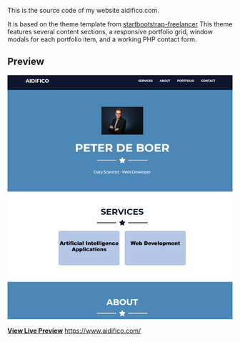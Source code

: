 This is the source code of my website aidifico.com.

It is based on the theme template from [startbootstrap-freelancer](https://github.com/BlackrockDigital/startbootstrap-freelancer)
This theme features several content sections, a responsive portfolio grid, window modals for each portfolio item, and a working PHP contact form.

## Preview

[![Website Preview](https://github.com/peter-de-boer/aidificodotcom/blob/master/img/screenshot.png)](https://www.aidifico.com/)

**[View Live Preview](https://blackrockdigital.github.io/startbootstrap-freelancer/)**
https://www.aidifico.com/

